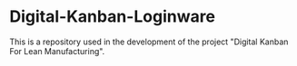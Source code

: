 # Digital-Kanban-Loginware
This is a repository used in the development of the project "Digital Kanban For Lean Manufacturing".
